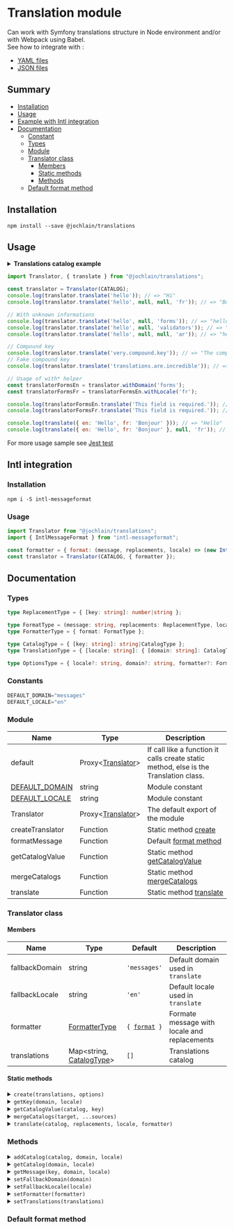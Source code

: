 # Translation module

Can work with Symfony translations structure in Node environment and/or with Webpack using Babel.  
See how to integrate with :
- [YAML files](https://www.npmjs.com/package/@jochlain/translations-yaml)
- [JSON files](https://www.npmjs.com/package/@jochlain/translations-json)

## Summary

- [Installation](#installation)
- [Usage](#usage)
- [Example with Intl integration](#intl-integration)
- [Documentation](#documentation)
  - [Constant](#constants)
  - [Types](#types)
  - [Module](#module)
  - [Translator class](#translator-class)
    - [Members](#members)
    - [Static methods](#static-methods)
    - [Methods](#methods)
  - [Default format method](#default-format-method)

## Installation

```shell
npm install --save @jochlain/translations
```

## Usage

<details>
    <summary><b>Translations catalog example</b></summary>

```javascript
const CATALOG = {
    en: {
        messages: {
            hello: "Hi",
            "translations.are.incredible": 'The translations are incredible.',
            very: { compound: { key: "The compound key" } },
        },
        forms: {
            "This field is required.": "This field is required."
        },
    },
    es: {
        messages: {
            hello: "Holà",
            "translations.are.incredible": 'Las traducciones son increíbles.',
            very: { compound: { key: "La llave compuesta" } },
        },
        forms: {
            "This field is required.": "Este campo es obligatorio.",
        },
    },
    fr: {
        messages: {
            hello: "Bonjour",
            "translations.are.incredible": "Les traductions sont incroyables.",
            very: { compound: { key: "La clé composée" } },
        },
        forms: {
            "This field is required.": "Ce champs est obligatoire.",
        },
    },
    it: {
        messages: {
            hello: "Ciao",
            "translations.are.incredible": 'Le traduzioni sono incredibili.',
            very: { compound: { key: "La chiave composta" } },
        },
        forms: {
            "This field is required.": "Questo campo è richiesto.",
        },
    },
};
```
</details>

```javascript
import Translator, { translate } from "@jochlain/translations";

const translator = Translator(CATALOG);
console.log(translator.translate('hello')); // => "Hi"
console.log(translator.translate('hello', null, null, 'fr')); // => "Bonjour"

// With unknown informations
console.log(translator.translate('hello', null, 'forms')); // => "hello"
console.log(translator.translate('hello', null, 'validators')); // => "hello"
console.log(translator.translate('hello', null, null, 'ar')); // => "hello"

// Compound key
console.log(translator.translate('very.compound.key')); // => "The compound key"
// Fake compound key
console.log(translator.translate('translations.are.incredible')); // => "The translations are incredible."

// Usage of with* helper
const translatorFormsEn = translator.withDomain('forms');
const translatorFormsFr = translatorFormsEn.withLocale('fr');

console.log(translatorFormsEn.translate('This field is required.')); // => "This field is required."
console.log(translatorFormsFr.translate('This field is required.')); // => "Ce champs est obligatoire."

console.log(translate({ en: 'Hello', fr: 'Bonjour' })); // => "Hello"
console.log(translate({ en: 'Hello', fr: 'Bonjour' }, null, 'fr')); // => "Bonjour"
```

For more usage sample see [Jest test](https://github.com/JochLAin/translations/blob/main/test/)

## Intl integration

### Installation

`npm i -S intl-messageformat`

### Usage

```javascript
import Translator from "@jochlain/translations";
import { IntlMessageFormat } from "intl-messageformat";

const formatter = { format: (message, replacements, locale) => (new IntlMessageFormat(message, locale).format(replacements)) };
const translator = Translator(CATALOG, { formatter });
```

## Documentation

### Types

```typescript
type ReplacementType = { [key: string]: number|string };

type FormatType = (message: string, replacements: ReplacementType, locale: string) => string;  
type FormatterType = { format: FormatType };

type CatalogType = { [key: string]: string|CatalogType };  
type TranslationType = { [locale: string]: { [domain: string]: CatalogType } };

type OptionsType = { locale?: string, domain?: string, formatter?: FormatterType };
```

### Constants

```javascript
DEFAULT_DOMAIN="messages"  
DEFAULT_LOCALE="en"
```

### Module

| Name                         | Type                                   | Description                                                                           |
|------------------------------|----------------------------------------|---------------------------------------------------------------------------------------|
| default                      | Proxy<[Translator](#translator-class)> | If call like a function it calls create static method, else is the Translation class. |
| [DEFAULT_DOMAIN](#constants) | string                                 | Module constant                                                                       |
| [DEFAULT_LOCALE](#constants) | string                                 | Module constant                                                                       |
| Translator                   | Proxy<[Translator](#translator-class)> | The default export of the module                                                      |
| createTranslator             | Function                               | Static method [create](#static-method-create)                                         |
| formatMessage                | Function                               | Default [format method](#default-format-method)                                       |
| getCatalogValue              | Function                               | Static method [getCatalogValue](#static-method-getCatalogValue)                       |
| mergeCatalogs                | Function                               | Static method [mergeCatalogs](#static-method-mergeCatalogs)                           |
| translate                    | Function                               | Static method [translate](#static-method-translate)                                   |

### Translator class

#### Members

| Name           | Type                               | Default                                                      | Description                                  |
|----------------|------------------------------------|--------------------------------------------------------------|----------------------------------------------|
| fallbackDomain | string                             | `'messages'`                                                 | Default domain used in `translate`           |
| fallbackLocale | string                             | `'en'`                                                       | Default locale used in `translate`           |
| formatter      | [FormatterType](#types)            | <code>{ <a href="#default-format-method">format</a> }</code> | Formate message with locale and replacements |
| translations   | Map<string, [CatalogType](#types)> | `[]`                                                         | Translations catalog                         |

#### Static methods

<details id="static-method-create">
    <summary><code>create(translations, options)</code></summary>
    
Create Translator instance with another translations catalog format and set fallback values.

##### Parameters

| Name         | Type                      | Default | Description                                 |
|--------------|---------------------------|---------|---------------------------------------------|
| translations | [TranslationType](#types) | `{}`    | Translation catalogs by locale and domains  |
| options      | [OptionsType](#types)     | `{}`    | Options to set member default value         |

##### Return value

An instance of Translator.
</details>

<details id="static-method-getKey">
    <summary><code>getKey(domain, locale)</code></summary>

Format a key from domain and locale.

##### Parameters

| Name   | Type   |
|--------|--------|
| domain | string |
| locale | string |

##### Return value

A string representing the catalog key in translations map.
</details>

<details id="static-method-getCatalogValue">
    <summary><code>getCatalogValue(catalog, key)</code></summary>

Browse catalog to find value assigned to key

##### Parameters

| Name    | Type                                   |
|---------|----------------------------------------|
| catalog | [CatalogType](#types) &#124; undefined |
| key     | string                                 |

##### Return value

A string representing the key in catalog or the key if not found.
</details>

<details id="static-method-mergeCatalogs">
    <summary><code>mergeCatalogs(target, ...sources)</code></summary>

Deep merge many catalogs

##### Parameters

| Name    | Type                    |
|---------|-------------------------|
| target  | ?[CatalogType](#types)  |
| sources | [CatalogType](#types)[] |

##### Return value

A [CatalogType](#types) with merged values.
</details>

<details id="static-method-translate">
    <summary><code>translate(catalog, replacements, locale, formatter)</code></summary>

Translate a message from a simple catalog

##### Parameters

| Name         | Type                         | Default                                                      |
|--------------|------------------------------|--------------------------------------------------------------|
| catalog      | { [locale: string]: string } | {}                                                           |
| replacements | ?[ReplacementType](#types)   | {}                                                           |
| locale       | string                       | [DEFAULT_LOCALE](#constants)                                 |
| formatter    | [FormatterType](#types)      | <code>{ <a href="#default-format-method">format</a> }</code> |

##### Return value

A string representing the translated message.
</details>

### Methods

<details id="method-addCatalog">
    <summary><code>addCatalog(catalog, domain, locale)</code></summary>

Add a catalog to translations map

##### Parameters

| Name    | Type                  | Default                    |
|---------|-----------------------|----------------------------|
| catalog | [CatalogType](#types) | `{}`                       |
| locale  | string                | [fallbackLocale](#members) |
| domain  | string                | [fallbackDomain](#members) |

##### Return value

The Translator instance
</details>

<details id="method-getCatalog">
    <summary><code>getCatalog(domain, locale)</code></summary>

Get the catalog attach to domain and locale in translations map.  
If `locale` is like `en_US` it looks first for a `en_US` catalog and if not looks for a `en` catalog.

##### Parameters

| Name    | Type                  | Default                    |
|---------|-----------------------|----------------------------|
| locale  | string                | [fallbackLocale](#members) |
| domain  | string                | [fallbackDomain](#members) |

##### Return value

A [CatalogType](#types) or `undefined`
</details>

<details id="method-getMessage">
    <summary><code>getMessage(key, domain, locale)</code></summary>

Get message attach to key in catalog attach to domain and locale in translations.  
See [getCatalog](#method-getCatalog) and [getCatalogValue](#static-method-getCatalogValue)

##### Parameters

| Name   | Type                  | Default                    |
|--------|-----------------------|----------------------------|
| key    | string                | none                       |
| locale | string                | [fallbackLocale](#members) |
| domain | string                | [fallbackDomain](#members) |

##### Return value

A string if found or key.
</details>

<details id="method-setFallbackDomain">
    <summary><code>setFallbackDomain(domain)</code></summary>

Set the [fallbackDomain](#members) member

##### Parameters

| Name   | Type                  | Default                      |
|--------|-----------------------|------------------------------|
| domain | string                | [DEFAULT_DOMAIN](#constants) |

##### Return value

The Translator instance
</details>

<details id="method-setFallbackLocale">
    <summary><code>setFallbackLocale(locale)</code></summary>

Set the [fallbackLocale](#members) member

##### Parameters

| Name   | Type                  | Default                      |
|--------|-----------------------|------------------------------|
| locale | string                | [DEFAULT_LOCALE](#constants) |

##### Return value

The Translator instance
</details>

<details id="method-setFormatter">
    <summary><code>setFormatter(formatter)</code></summary>

Set the [formatter](#members) member

##### Parameters

| Name      | Type                    | Default                                                      |
|-----------|-------------------------|--------------------------------------------------------------|
| formatter | [FormatterType](#types) | <code>{ <a href="#default-format-method">format</a> }</code> |

##### Return value

The Translator instance
</details>

<details id="method-setTranslations">
    <summary><code>setTranslations(translations)</code></summary>

Set the [formatter](#members) member

##### Parameters

| Name      | Type                    | Default                                                      |
|-----------|-------------------------|--------------------------------------------------------------|
| formatter | [FormatterType](#types) | <code>{ <a href="#default-format-method">format</a> }</code> |

##### Return value

The Translator instance
</details>


### Default format method

